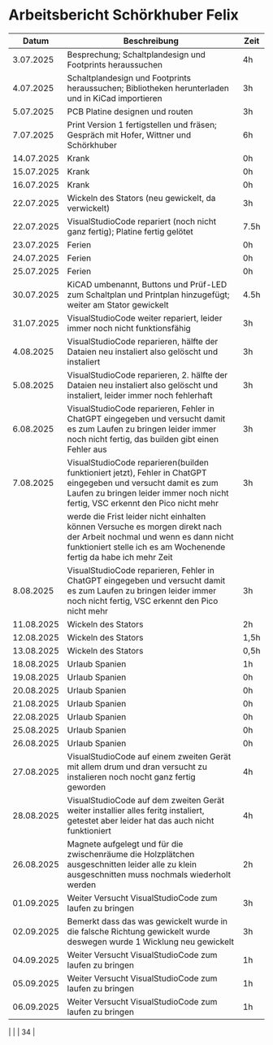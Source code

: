 # Arbeitsbericht Schörkhuber Felix


| Datum      | Beschreibung                                                                                                                                                                                      | Zeit |
|------------|---------------------------------------------------------------------------------------------------------------------------------------------------------------------------------------------------|------|
| 3.07.2025  | Besprechung; Schaltplandesign und Footprints heraussuchen                                                                                                                                         | 4h   |
| 4.07.2025  | Schaltplandesign und Footprints heraussuchen; Bibliotheken herunterladen und in KiCad importieren                                                                                                 | 3h   |
| 5.07.2025  | PCB Platine designen und routen                                                                                                                                                                   | 3h   |
| 7.07.2025  | Print Version 1 fertigstellen und fräsen; Gespräch mit Hofer, Wittner und Schörkhuber                                                                                                             | 6h   |
| 14.07.2025 | Krank                                                                                                                                                                                             | 0h   |
| 15.07.2025 | Krank                                                                                                                                                                                             | 0h   |
| 16.07.2025 | Krank                                                                                                                                                                                             | 0h   |
| 22.07.2025 | Wickeln des Stators (neu gewickelt, da verwickelt)                                                                                                                                                | 3h   |
| 22.07.2025 | VisualStudioCode repariert (noch nicht ganz fertig); Platine fertig gelötet                                                                                                                       | 7.5h |
| 23.07.2025 | Ferien                                                                                                                                                                                            | 0h   |
| 24.07.2025 | Ferien                                                                                                                                                                                            | 0h   |
| 25.07.2025 | Ferien                                                                                                                                                                                            | 0h   |
| 30.07.2025 | KiCAD umbenannt, Buttons und Prüf-LED zum Schaltplan und Printplan hinzugefügt; weiter am Stator gewickelt                                                                                        | 4.5h |
| 31.07.2025 | VisualStudioCode weiter repariert, leider immer noch nicht funktionsfähig                                                                                                                         | 3h   |
| 4.08.2025  | VisualStudioCode reparieren, hälfte der Dataien neu instaliert also gelöscht und instaliert                                                                                                       | 3h   |
| 5.08.2025  | VisualStudioCode reparieren, 2. hälfte der Dataien neu instaliert also gelöscht und instaliert, leider immer noch fehlerhaft                                                                      | 3h   |
| 6.08.2025  | VisualStudioCode reparieren, Fehler in ChatGPT eingegeben und versucht damit es zum Laufen zu bringen leider immer noch nicht fertig, das builden gibt einen Fehler aus                           | 3h   |
| 7.08.2025  | VisualStudioCode reparieren(builden funktioniert jetzt), Fehler in ChatGPT eingegeben und versucht damit es zum Laufen zu bringen leider immer noch nicht fertig, VSC erkennt den Pico nicht mehr | 3h   |
|            | werde die Frist leider nicht einhalten können Versuche es morgen direkt nach der Arbeit nochmal und wenn es dann nicht funktioniert stelle ich es am Wochenende fertig da habe ich mehr Zeit      |      |
| 8.08.2025  | VisualStudioCode reparieren, Fehler in ChatGPT eingegeben und versucht damit es zum Laufen zu bringen leider immer noch nicht fertig, VSC erkennt den Pico nicht mehr                             | 3h   |
| 11.08.2025 | Wickeln des Stators                                                                                                                                                                               | 2h   |
| 12.08.2025 | Wickeln des Stators                                                                                                                                                                               | 1,5h |
| 13.08.2025 | Wickeln des Stators                                                                                                                                                                               | 0,5h |
| 18.08.2025 | Urlaub Spanien                                                                                                                                                                                    | 1h   |
| 19.08.2025 | Urlaub Spanien                                                                                                                                                                                    | 0h   |
| 20.08.2025 | Urlaub Spanien                                                                                                                                                                                    | 0h   |
| 21.08.2025 | Urlaub Spanien                                                                                                                                                                                    | 0h   |
| 22.08.2025 | Urlaub Spanien                                                                                                                                                                                    | 0h   |
| 25.08.2025 | Urlaub Spanien                                                                                                                                                                                    | 0h   |
| 26.08.2025 | Urlaub Spanien                                                                                                                                                                                    | 0h   |
| 27.08.2025 | VisualStudioCode auf einem zweiten Gerät mit allem drum und dran versucht zu instalieren noch nocht ganz fertig geworden                                                                          | 4h   |
| 28.08.2025 | VisualStudioCode auf dem zweiten Gerät weiter installier alles feritg instaliert, getestet aber leider hat das auch nicht funktioniert                                                            | 4h   |
| 26.08.2025 | Magnete aufgelegt und für die zwischenräume die Holzplätchen ausgeschnitten leider alle zu klein ausgeschnitten muss nochmals wiederholt werden                                                   | 2h   |
| 01.09.2025 | Weiter Versucht VisualStudioCode zum laufen zu bringen                                                                                                                                            | 3h   |
| 02.09.2025 | Bemerkt dass das was gewickelt wurde in die falsche Richtung gewickelt wurde deswegen wurde 1 Wicklung neu gewickelt                                                                              | 3h   |
| 04.09.2025 | Weiter Versucht VisualStudioCode zum laufen zu bringen                                                                                                                                            | 1h   |
| 05.09.2025 | Weiter Versucht VisualStudioCode zum laufen zu bringen                                                                                                                                            | 1h   |
| 06.09.2025 | Weiter Versucht VisualStudioCode zum laufen zu bringen                                                                                                                                            | 1h   |

|            |                                                                                                                                                                                                     | 34  |

